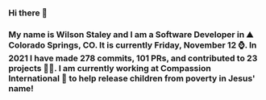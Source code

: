 ### Hi there 👋

### My name is Wilson Staley and I am a Software Developer in ⛰ Colorado Springs, CO.  It is currently Friday, November 12 ⌚. In 2021 I have made 278 commits, 101 PRs, and contributed to 23 projects 👨‍💻. I am currently working at Compassion International 🏢 to help release children from poverty in Jesus' name!